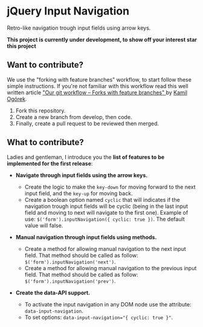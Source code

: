 jQuery Input Navigation
=======================

Retro-like navigation trough input fields using arrow keys.

**This project is currently under development, to show off your interest star this project**

Want to contribute?
-------------------

We use the "forking with feature branches" workflow, to start follow these simple instructions. If you're not familiar with this workflow read this well written article ["Our git workflow – Forks with feature branches" ](http://x-team.com/2013/09/our-git-workflow-forks-with-feature-branches/) by [Kamil Ogórek](https://github.com/kamilogorek).

 1. Fork this repository.
 2. Create a new branch from develop, then code.
 3. Finally, create a pull request to be reviewed then merged.

What to contribute?
-------------------

Ladies and gentleman, I introduce you the **list of features to be implemented for the first release**:

 - **Navigate through input fields using the arrow keys.**
    - Create the logic to make the `key-down` for moving forward to the next input field, and the `key-up` for moving back.
    - Create a boolean option named `cyclic` that will indicates if the navigation trough input fields will be cyclic (being in the last input field and moving to next will navigate to the first one). Example of use: `$('form').inputNavigation({ cyclic: true })`. The default value will false.
    
 - **Manual navigation through input fields using methods.**
 	- Create a method for allowing manual navigation to the next input field. That method should be called as follow: `$('form').inputNavigation('next')`.
    - Create a method for allowing manual navigation to the previous input field. That method should be called as follow: `$('form').inputNavigation('prev')`.

 - **Create the data-API support.**
    - To activate the input navigation in any DOM node use the attribute: `data-input-navigation`.
    - To set options: `data-input-navigation="{ cyclic: true }"`.
